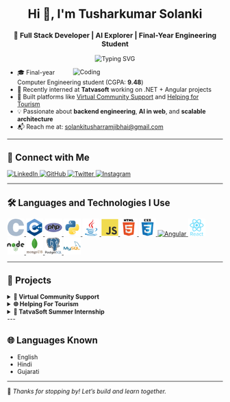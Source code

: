 <h1 align="center">Hi 👋, I'm Tusharkumar Solanki</h1>
<h3 align="center">🚀 Full Stack Developer | AI Explorer | Final-Year Engineering Student</h3>

<p align="center">
  <img src="https://readme-typing-svg.herokuapp.com?font=Fira+Code&size=22&pause=1000&center=true&vCenter=true&width=440&lines=Open+to+Internship+FTE+Opportunities" alt="Typing SVG" />
</p>

<img align="right" alt="Coding" width="350" src="https://cdn.dribbble.com/users/1162077/screenshots/3848914/programmer.gif" />

- 🎓 Final-year Computer Engineering student (CGPA: **9.48**)  
- 💼 Recently interned at **Tatvasoft** working on .NET + Angular projects  
- 🚀 Built platforms like [Virtual Community Support](https://github.com/solankitushar2404/Virtual-Community-Support.git) and [Helping for Tourism](https://github.com/solankitushar2404/Helping-For-Tourism.git)  
- 💡 Passionate about **backend engineering**, **AI in web**, and **scalable architecture**
- 📬 Reach me at: [solankitusharramjibhai@gmail.com](mailto:solankitusharramjibhai@gmail.com)

---

## 🔗 Connect with Me

<p align="left">
  <a href="https://linkedin.com/in/tusharkumarsolanki" target="_blank">
    <img src="https://raw.githubusercontent.com/rahuldkjain/github-profile-readme-generator/master/src/images/icons/Social/linked-in-alt.svg" alt="LinkedIn" height="30" width="40" />
  </a>
  <a href="https://github.com/solankitushar2404" target="_blank">
    <img src="https://cdn.jsdelivr.net/npm/simple-icons@3.0.1/icons/github.svg" alt="GitHub" height="30" width="40" />
  </a>
  <a href="https://twitter.com/solanki_tushar7" target="_blank">
    <img src="https://raw.githubusercontent.com/rahuldkjain/github-profile-readme-generator/master/src/images/icons/Social/twitter.svg" alt="Twitter" height="30" width="40" />
  </a>
  <a href="https://instagram.com/tushar_solanki_67" target="_blank">
    <img src="https://raw.githubusercontent.com/rahuldkjain/github-profile-readme-generator/master/src/images/icons/Social/instagram.svg" alt="Instagram" height="30" width="40" />
  </a>
</p>

---


## 🛠️ Languages and Technologies I Use

<p align="left">
  <a href="https://www.cprogramming.com/" target="_blank">
    <img src="https://raw.githubusercontent.com/devicons/devicon/master/icons/c/c-original.svg" width="40" height="40" alt="C" />
  </a>
  <a href="https://www.w3schools.com/cpp/" target="_blank">
    <img src="https://raw.githubusercontent.com/devicons/devicon/master/icons/cplusplus/cplusplus-original.svg" width="40" height="40" alt="C++" />
  </a>
  <a href="https://www.php.net/" target="_blank">
    <img src="https://raw.githubusercontent.com/devicons/devicon/master/icons/php/php-original.svg" width="40" height="40" alt="PHP" />
  </a>
  <a href="https://www.python.org/" target="_blank">
    <img src="https://raw.githubusercontent.com/devicons/devicon/master/icons/python/python-original.svg" width="40" height="40" alt="Python" />
  </a>
  <a href="https://www.java.com/" target="_blank">
    <img src="https://raw.githubusercontent.com/devicons/devicon/master/icons/java/java-original.svg" width="40" height="40" alt="Java" />
  </a>
  <a href="https://developer.mozilla.org/en-US/docs/Web/JavaScript" target="_blank">
    <img src="https://raw.githubusercontent.com/devicons/devicon/master/icons/javascript/javascript-original.svg" width="40" height="40" alt="JavaScript" />
  </a>
  <a href="https://www.w3schools.com/html/" target="_blank">
    <img src="https://raw.githubusercontent.com/devicons/devicon/master/icons/html5/html5-original-wordmark.svg" width="40" height="40" alt="HTML5" />
  </a>
  <a href="https://www.w3schools.com/css/" target="_blank">
    <img src="https://raw.githubusercontent.com/devicons/devicon/master/icons/css3/css3-original-wordmark.svg" width="40" height="40" alt="CSS3" />
  </a>
  <a href="https://angular.io/" target="_blank">
    <img src="https://angular.io/assets/images/logos/angular/angular.svg" width="40" height="40" alt="Angular" />
  </a>
  <a href="https://reactjs.org/" target="_blank">
    <img src="https://raw.githubusercontent.com/devicons/devicon/master/icons/react/react-original-wordmark.svg" width="40" height="40" alt="React" />
  </a>
  <a href="https://nodejs.org/" target="_blank">
    <img src="https://raw.githubusercontent.com/devicons/devicon/master/icons/nodejs/nodejs-original-wordmark.svg" width="40" height="40" alt="Node.js" />
  </a>
  <a href="https://www.mongodb.com/" target="_blank">
    <img src="https://raw.githubusercontent.com/devicons/devicon/master/icons/mongodb/mongodb-original-wordmark.svg" width="40" height="40" alt="MongoDB" />
  </a>
  <a href="https://www.postgresql.org/" target="_blank">
    <img src="https://raw.githubusercontent.com/devicons/devicon/master/icons/postgresql/postgresql-original-wordmark.svg" width="40" height="40" alt="PostgreSQL" />
  </a>
  <a href="https://www.mysql.com/" target="_blank">
    <img src="https://raw.githubusercontent.com/devicons/devicon/master/icons/mysql/mysql-original-wordmark.svg" width="40" height="40" alt="MySQL" />
  </a>
</p>

---

## 📂 Projects

<details>
<summary><strong>🔗 Virtual Community Support</strong></summary>

- Built with **.NET Core**, **Angular**, **PostgreSQL**, **Entity Framework**  
- Platform that lets organizations launch and manage CSR missions  
- 🔗 [GitHub Repo](https://github.com/solankitushar2404/Virtual-Community-Support.git)

</details>

<details>
<summary><strong>🌐 Helping For Tourism</strong></summary>

- Built with **MERN Stack**, **Google Maps API**, **Cloudinary**, **Tailwind CSS**  
- A tourism assistant platform with reviews, wishlist, dashboard, admin panel  
- 🔗 [GitHub Repo](https://github.com/solankitushar2404/Helping-For-Tourism.git)

</details>

<details>
<summary><strong>🧪 TatvaSoft Summer Internship</strong></summary>

- 15-day remote internship on CSR web development  
- Designed Angular UI, implemented Web API authentication, and used AWS for deployment  
- 🔗 [GitHub Repo](https://github.com/solankitushar2404/TatvaSoft_Summer_Internship.git)

</details>
---

## 🌐 Languages Known

- English  
- Hindi  
- Gujarati  

---

🙌 *Thanks for stopping by! Let’s build and learn together.*

